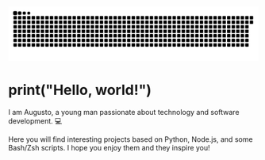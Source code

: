 <!--Snake SVG-->
![SnankeSVG_Contribution](github-user-contribution.svg)

<!--Welcome message-->
# print("Hello, world!")

<!-- content -->
I am Augusto, a young man passionate about technology and software development. 💻

Here you will find interesting projects based on Python, Node.js, and some Bash/Zsh scripts. I hope you enjoy them and they inspire you!


